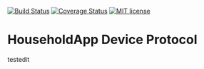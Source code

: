 [![Build Status](https://travis-ci.org/damiankoper/hhapp-device-protocol.svg?branch=master)](https://travis-ci.org/{{github-user-name}}/{{github-app-name}}.svg?branch=master)
[![Coverage Status](https://coveralls.io/repos/github/damiankoper/hhapp-device-protocol/badge.svg?branch=master)](https://coveralls.io/github/damiankoper/hhapp-device-protocol?branch=master)
[![MIT license](http://img.shields.io/badge/license-MIT-brightgreen.svg)](http://opensource.org/licenses/MIT)

# HouseholdApp Device Protocol

testedit
